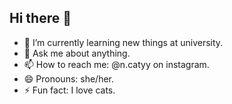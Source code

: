 ## Hi there 👋

- 🌱 I’m currently learning new things at university.
- 💬 Ask me about anything.
- 📫 How to reach me: @n.catyy on instagram.
- 😄 Pronouns: she/her.
- ⚡ Fun fact: I love cats.
